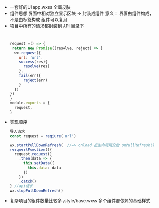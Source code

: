 - 一套好的UI
  app.wxss 全局皮肤
- 组件思想
  界面中相对独立显示区块  => 封装成组件
  意义： 界面由组件构成， 不是由标签构成
  组件可以复用
- 项目中所有的请求都封装到 API 目录下
  ```javascript


  request =() => {
   return new Promise((resolve, reject) => {
    wx.request({
      url: 'url',
      success(res){
        resolve(res)
      },
      fail(err){
        reject(err)
      }
    })
  })
  }
  module.exports = {
    request,
  }
  ```
- 实现顺序
  ```javascript
  导入请求
  const request = reqiure('url')

  wx.startPullDownRefresh() //=> onload 把生命周期交给 onPullRefresh()
  resquestFunction(){
    request.request()
      .then(data => {
        this.setData({
          this.data: data
        })
      })
      .catch()
  } //api请求
  wx.stopPullDownRefresh()
  ```
- 复杂项目的组件数量比较多 /style/base.wxss 多个组件都依赖的基础样式